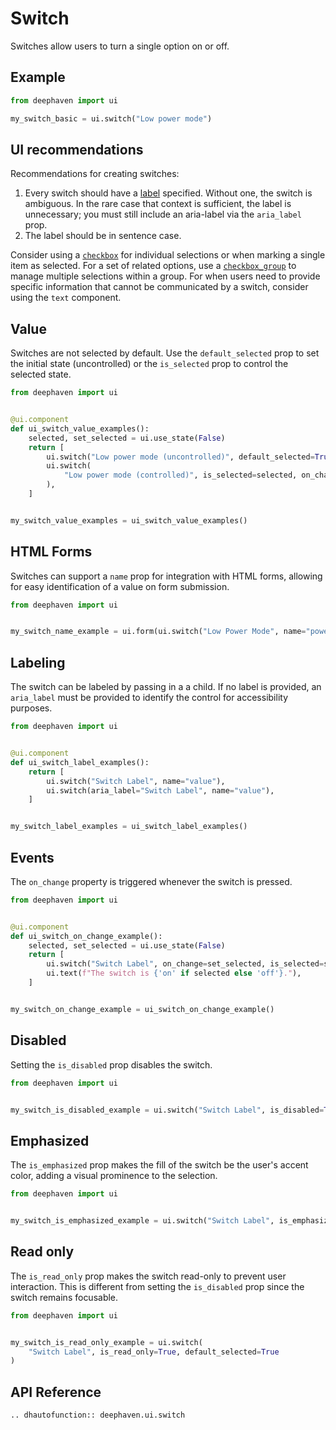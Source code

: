 # Switch

Switches allow users to turn a single option on or off.

## Example

```python
from deephaven import ui

my_switch_basic = ui.switch("Low power mode")
```

## UI recommendations

Recommendations for creating switches:

1. Every switch should have a [label](#labeling) specified. Without one, the switch is ambiguous. In the rare case that context is sufficient, the label is unnecessary; you must still include an aria-label via the `aria_label` prop.
2. The label should be in sentence case.

Consider using a [`checkbox`](./checkbox.md) for individual selections or when marking a single item as selected. For a set of related options, use a [`checkbox_group`](./checkbox_group.md) to manage multiple selections within a group. For when users need to provide specific information that cannot be communicated by a switch, consider using the `text` component.

## Value

Switches are not selected by default. Use the `default_selected` prop to set the initial state (uncontrolled) or the `is_selected` prop to control the selected state.

```python
from deephaven import ui


@ui.component
def ui_switch_value_examples():
    selected, set_selected = ui.use_state(False)
    return [
        ui.switch("Low power mode (uncontrolled)", default_selected=True),
        ui.switch(
            "Low power mode (controlled)", is_selected=selected, on_change=set_selected
        ),
    ]


my_switch_value_examples = ui_switch_value_examples()
```


## HTML Forms

Switches can support a `name` prop for integration with HTML forms, allowing for easy identification of a value on form submission.

```python
from deephaven import ui


my_switch_name_example = ui.form(ui.switch("Low Power Mode", name="power", value="low"))
```

## Labeling

The switch can be labeled by passing in a a child. If no label is provided, an `aria_label` must be provided to identify the control for accessibility purposes.

```python
from deephaven import ui


@ui.component
def ui_switch_label_examples():
    return [
        ui.switch("Switch Label", name="value"),
        ui.switch(aria_label="Switch Label", name="value"),
    ]


my_switch_label_examples = ui_switch_label_examples()
```


## Events

The `on_change` property is triggered whenever the switch is pressed.

```python
from deephaven import ui


@ui.component
def ui_switch_on_change_example():
    selected, set_selected = ui.use_state(False)
    return [
        ui.switch("Switch Label", on_change=set_selected, is_selected=selected),
        ui.text(f"The switch is {'on' if selected else 'off'}."),
    ]


my_switch_on_change_example = ui_switch_on_change_example()
```


## Disabled

Setting the `is_disabled` prop disables the switch.

```python
from deephaven import ui


my_switch_is_disabled_example = ui.switch("Switch Label", is_disabled=True)
```


## Emphasized

The `is_emphasized` prop makes the fill of the switch be the user's accent color, adding a visual prominence to the selection.

```python
from deephaven import ui


my_switch_is_emphasized_example = ui.switch("Switch Label", is_emphasized=True)
```


## Read only

The `is_read_only` prop makes the switch read-only to prevent user interaction. This is different from setting the `is_disabled` prop since the switch remains focusable.

```python
from deephaven import ui


my_switch_is_read_only_example = ui.switch(
    "Switch Label", is_read_only=True, default_selected=True
)
```
## API Reference
```{eval-rst}
.. dhautofunction:: deephaven.ui.switch
```